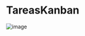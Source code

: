 # TareasKanban
![image](https://github.com/user-attachments/assets/0e82f4a9-edd8-4b2e-908f-a1d56fde47c5)

